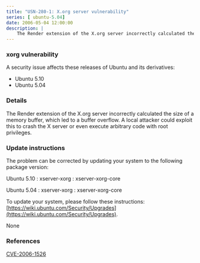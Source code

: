 ```yaml
---
title: "USN-280-1: X.org server vulnerability"
series: [ ubuntu-5.04]
date: 2006-05-04 12:00:00
description: |
    The Render extension of the X.org server incorrectly calculated the size of a memory buffer, which led to a buffer overflow. A local attacker could exploit this to crash the X server or even execute arbitrary code with root privileges.
--- 
```

 
### xorg vulnerability

A security issue affects these releases of Ubuntu and its derivatives:

* Ubuntu 5.10
* Ubuntu 5.04

### Details

The Render extension of the X.org server incorrectly calculated the size of a memory buffer, which led to a buffer overflow. A local attacker could exploit this to crash the X server or even execute arbitrary code with root privileges.

### Update instructions

The problem can be corrected by updating your system to the following package version:

Ubuntu 5.10
 : xserver-xorg 
 : xserver-xorg-core 

Ubuntu 5.04
 : xserver-xorg 
 : xserver-xorg-core 

To update your system, please follow these instructions: [https://wiki.ubuntu.com/Security/Upgrades](https://wiki.ubuntu.com/Security/Upgrades).

None

### References

 [CVE-2006-1526](http://people.ubuntu.com/~ubuntu-security/cve/CVE-2006-1526)
 
